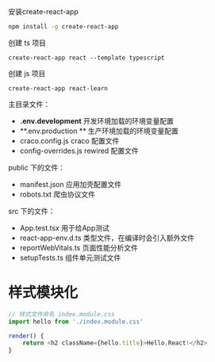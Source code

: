 安装create-react-app

```bash
npm install -g create-react-app
```

创建 ts 项目

```shell
create-react-app react --template typescript
```

创建 js 项目

```shell
create-react-app react-learn
```



主目录文件：

- **.env.development**              开发环境加载的环境变量配置
- **.env.production **                 生产环境加载的环境变量配置
- craco.config.js                       craco 配置文件
- config-overrides.js                rewired 配置文件



public 下的文件：

- manifest.json         应用加壳配置文件
- robots.txt                爬虫协议文件

src 下的文件：

- App.test.tsx                         用于给App测试
- react-app-env.d.ts              类型文件，在编译时会引入额外文件
- reportWebVitals.ts             页面性能分析文件
- setupTests.ts                       组件单元测试文件



# 样式模块化

```javascript
// 样式文件命名 index.module.css
import hello from './index.module.css'

render() {
    return <h2 className={hello.title}>Hello,React!</h2>
}
```

